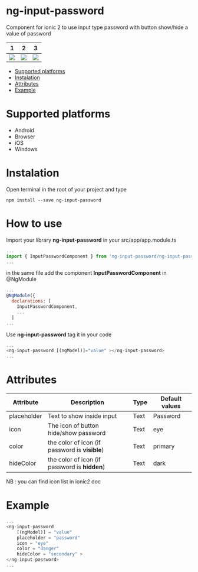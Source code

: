
# ng-input-password
Component for ionic 2 to use input type password with button show/hide a value of password

1            |  2          |  3
:-------------------------:|:-------------------------:|:-------------------------:
![](https://github.com/yajuve/ng-input-password/raw/master/screenshot/1.png)  |  ![](https://github.com/yajuve/ng-input-password/raw/master/screenshot/2.png) |  ![](https://github.com/yajuve/ng-input-password/raw/master/screenshot/3.png)


* [Supported platforms](#supported-platforms)
* [Instalation](#instalation)
* [Attributes](#attributes)
* [Example](#example)

# Supported platforms
* Android 
* Browser
* iOS
* Windows


# Instalation

Open terminal in the root of your project and type
```shell
npm install --save ng-input-password
```

# How to use

Import your library **ng-input-password** in your src/app/app.module.ts
```javascript
...
import { InputPasswordComponent } from 'ng-input-password/ng-input-password';
...
```
in the same file add the component **InputPasswordComponent** in @NgModule
```javascript
...
@NgModule({
  declarations: [
    InputPasswordComponent,
    ...
  ]
...
```


Use **ng-input-password** tag it in your code
```javascript
...
<ng-input-password [(ngModel)]="value" ></ng-input-password>
...
```
# Attributes 
Attribute  | Description | Type | Default values
------------- | ------------- | -------------- | --------------
placeholder  | Text to show inside input  | Text | Password
icon  | The icon of button hide/show password | Text | eye
color  | the color of icon (if password is **visible**) | Text | primary
hideColor  | the color of icon (if password is **hidden**) | Text | dark

NB : you can find icon list in ionic2 doc

# Example
```javascript
...
<ng-input-password 
    [(ngModel)] = "value" 
    placeholder = "password" 
    icon = "eye"
    color = "danger"
    hideColor = "secondary" >
</ng-input-password>
...
